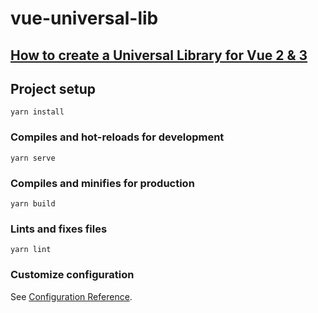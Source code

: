 # vue-universal-lib

## [How to create a Universal Library for Vue 2 & 3](https://dev.to/alvarosaburido/how-to-create-a-universal-library-for-vue-2-3-4lf8)
## Project setup
```
yarn install
```

### Compiles and hot-reloads for development
```
yarn serve
```

### Compiles and minifies for production
```
yarn build
```

### Lints and fixes files
```
yarn lint
```

### Customize configuration
See [Configuration Reference](https://cli.vuejs.org/config/).
